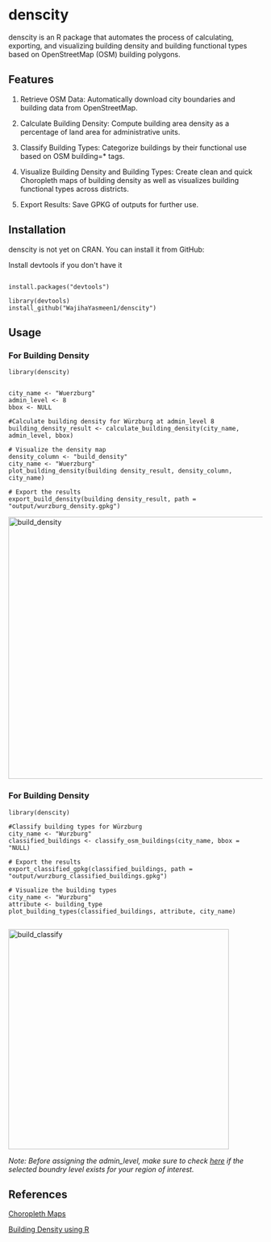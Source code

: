 # denscity

denscity is an R package that automates the process of calculating, exporting, and visualizing building density and building functional types based on OpenStreetMap (OSM) building polygons.

## Features
1. Retrieve OSM Data: Automatically download city boundaries and building data from OpenStreetMap.

2. Calculate Building Density: Compute building area density as a percentage of land area for administrative units.

3. Classify Building Types: Categorize buildings by their functional use based on OSM building=* tags.

4. Visualize Building Density and Building Types: Create clean and quick Choropleth maps of building density as well as visualizes building functional types across districts.

5. Export Results: Save GPKG of outputs for further use.

## Installation

denscity is not yet on CRAN. You can install it from GitHub:

Install devtools if you don't have it
``` 

install.packages("devtools")

library(devtools)
install_github("WajihaYasmeen1/denscity")
```

## Usage

### For Building Density
```
library(denscity)


city_name <- "Wuerzburg"
admin_level <- 8 
bbox <- NULL

#Calculate building density for Würzburg at admin_level 8
building_density_result <- calculate_building_density(city_name, admin_level, bbox)

# Visualize the density map
density_column <- "build_density"
city_name <- "Wuerzburg"
plot_building_density(building density_result, density_column, city_name)

# Export the results
export_build_density(building density_result, path = "output/wurzburg_density.gpkg")
```
<img width="520" alt="build_density" src="https://github.com/user-attachments/assets/abf8701a-f74e-4497-80a2-91cce672804f" />




### For Building Density
```
library(denscity)

#Classify building types for Würzburg
city_name <- "Wurzburg"
classified_buildings <- classify_osm_buildings(city_name, bbox = "NULL)

# Export the results
export_classified_gpkg(classified_buildings, path = "output/wurzburg_classified_buildings.gpkg")

# Visualize the building types
city_name <- "Wurzburg"
attribute <- building_type
plot_building_types(classified_buildings, attribute, city_name)


```

<img width="437" alt="build_classify" src="https://github.com/user-attachments/assets/4bf523dc-7b62-402e-b2da-60aa4416966f" />

*Note: Before assigning the admin_level, make sure to check [here](https://wiki.openstreetmap.org/wiki/Tag:boundary%3Dadministrative) if the selected boundry level exists for your region of interest.*

## References
[Choropleth Maps](https://r-graph-gallery.com/choropleth-map.html)

[Building Density using R](https://towardsdatascience.com/calculating-building-density-in-r-with-osm-data-e9d85c701e19/)

